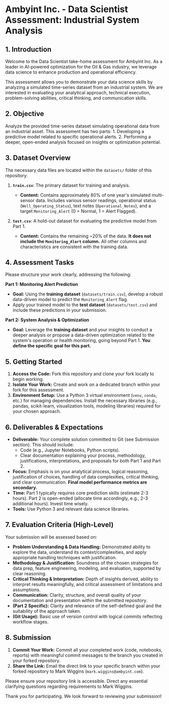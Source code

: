 # Ambyint Inc. - Data Scientist Assessment: Industrial System Analysis

## 1. Introduction

Welcome to the Data Scientist take-home assessment for Ambyint Inc. As a leader in AI-powered optimization for the Oil & Gas industry, we leverage data science to enhance production and operational efficiency.

This assessment allows you to demonstrate your data science skills by analyzing a simulated time-series dataset from an industrial system. We are interested in evaluating your analytical approach, technical execution, problem-solving abilities, critical thinking, and communication skills.

## 2. Objective

Analyze the provided time-series dataset simulating operational data from an industrial asset. This assessment has two parts:
    1. Developing a predictive model related to specific operational alerts.
    2. Performing a deeper, open-ended analysis focused on insights or optimization potential.

## 3. Dataset Overview

The necessary data files are located within the `datasets/` folder of this repository:

1.  **`train.csv`**: The primary dataset for training and analysis.
    *   **Content:** Contains approximately 80% of one year's simulated multi-sensor data. Includes various sensor readings, operational status (`Well_Operating_Status`), text notes (`Operational_Notes`), and a target `Monitoring_Alert` (0 = Normal, 1 = Alert Flagged).

2.  **`test.csv`**: A hold-out dataset for evaluating the predictive model from Part 1.
    *   **Content:** Contains the remaining ~20% of the data. **It does not include the `Monitoring_Alert` column.** All other columns and characteristics are consistent with the training data.

## 4. Assessment Tasks

Please structure your work clearly, addressing the following:

**Part 1: Monitoring Alert Prediction**

*   **Goal:** Using the **training dataset** (`datasets/train.csv`), develop a robust data-driven model to predict the `Monitoring_Alert` flag.
*   Apply your trained model to the **test dataset** (`datasets/test.csv`) and include these predictions in your submission.

**Part 2: System Analysis & Optimization**

*   **Goal:** Leverage the **training dataset** and your insights to conduct a deeper analysis or propose a data-driven optimization related to the system's operation or health monitoring, going beyond Part 1. **You define the specific goal for this part.**

## 5. Getting Started

1.  **Access the Code:** Fork this repository and clone your fork locally to begin working.
2.  **Isolate Your Work:** Create and work on a dedicated branch within your fork for this assessment.
3.  **Environment Setup:** Use a Python 3 virtual environment (`venv`, `conda`, etc.) for managing dependencies. Install the necessary libraries (e.g., pandas, scikit-learn, visualization tools, modeling libraries) required for your chosen approach.

## 6. Deliverables & Expectations

*   **Deliverable:** Your complete solution committed to Git (see Submission section). This should include:
    *   Code (e.g., Jupyter Notebooks, Python scripts).
    *   Clear documentation explaining your process, methodology, justifications, interpretations, and proposals for both Part 1 and Part 2.
*   **Focus:** Emphasis is on your analytical process, logical reasoning, justification of choices, handling of data complexities, critical thinking, and clear communication. **Final model performance metrics are secondary.**
*   **Time:** Part 1 typically requires core prediction skills (estimate 2-3 hours). Part 2 is open-ended (allocate time accordingly, e.g., 2-3 additional hours). Invest time wisely.
*   **Tools:** Use Python 3 and relevant data science libraries.

## 7. Evaluation Criteria (High-Level)

Your submission will be assessed based on:

*   **Problem Understanding & Data Handling:** Demonstrated ability to explore the data, understand its context/complexities, and apply appropriate handling techniques with justification.
*   **Methodology & Justification:** Soundness of the chosen strategies for data prep, feature engineering, modeling, and evaluation, supported by clear reasoning.
*   **Critical Thinking & Interpretation:** Depth of insights derived, ability to interpret results meaningfully, and critical assessment of limitations and assumptions.
*   **Communication:** Clarity, structure, and overall quality of your documentation and presentation within the submitted repository.
*   **(Part 2 Specific):** Clarity and relevance of the self-defined goal and the suitability of the approach taken.
*   **(Git Usage):** Basic use of version control with logical commits reflecting workflow stages.

## 8. Submission

1.  **Commit Your Work:** Commit all your completed work (code, notebooks, reports) with meaningful commit messages to the branch you created in your forked repository.
3.  **Share the Link:** Email the direct link to your specific branch within your forked repository to Mark Wiggins (`mark.wiggins@ambyint.com`).

Please ensure your repository link is accessible. Direct any essential clarifying questions regarding requirements to Mark Wiggins.

Thank you for participating. We look forward to reviewing your submission!